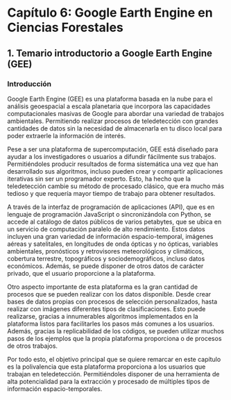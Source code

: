 # Capítulo 6: Google Earth Engine en Ciencias Forestales

## 1. Temario introductorio a Google Earth Engine (GEE)

### Introducción

Google Earth Engine (GEE) es una plataforma basada en la nube para el análisis geoespacial a escala planetaria que incorpora las capacidades computacionales masivas de Google para abordar una variedad de trabajos ambientales. Permitiendo realizar procesos de teledetección con grandes cantidades de datos sin la necesidad de almacenarla en tu disco local para poder extraerle la información de interés.

Pese a ser una plataforma de supercomputación, GEE está diseñado para ayudar a los investigadores o usuarios a difundir fácilmente sus trabajos. Permitiéndoles producir resultados de forma sistemática una vez que han desarrollado sus algoritmos, incluso pueden crear y compartir aplicaciones iterativas sin ser un programador experto. Esto, ha hecho que la teledetección cambie su método de procesado clásico, que era mucho más tedioso y que requería mayor tiempo de trabajo para obtener resultados.

A través de la interfaz de programación de aplicaciones (API), que es en lenguaje de programación JavaScript o sincronizándola con Python, se accede al catálogo de datos públicos de varios petabytes, que se ubica en un servicio de computación paralelo de alto rendimiento. Estos datos incluyen una gran variedad de información espacio-temporal, imágenes aéreas y satelitales, en longitudes de onda ópticas y no ópticas, variables ambientales, pronósticos y retrovisores meteorológicos y climáticos, cobertura terrestre, topográficos y sociodemográficos, incluso datos económicos. Además, se puede disponer de otros datos de carácter privado, que el usuario proporcione a la plataforma.

Otro aspecto importante de esta plataforma es la gran cantidad de procesos que se pueden realizar con los datos disponible. Desde crear bases de datos propias con procesos de selección personalizados, hasta realizar con imágenes diferentes tipos de clasificaciones. Esto puede realizarse, gracias a innumerables algoritmos implementados en la plataforma listos para facilitarles los pasos más comunes a los usuarios. Además, gracias la replicabilidad de los códigos, se pueden utilizar muchos pasos de los ejemplos que la propia plataforma proporciona o de procesos de otros trabajos.

Por todo esto, el objetivo principal que se quiere remarcar en este capítulo es la polivalencia que esta plataforma proporciona a los usuarios que trabajan en teledetección. Permitiéndoles disponer de una herramienta de alta potencialidad para la extracción y procesado de múltiples tipos de información espacio-temporales.
